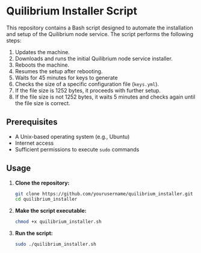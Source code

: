 # Quilibrium Installer Script

This repository contains a Bash script designed to automate the installation and setup of the Quilibrium node service. The script performs the following steps:

1. Updates the machine.
2. Downloads and runs the initial Quilibrium node service installer.
3. Reboots the machine.
4. Resumes the setup after rebooting.
5. Waits for 45 minutes for keys to generate
6. Checks the size of a specific configuration file (`keys.yml`).
7. If the file size is 1252 bytes, it proceeds with further setup.
8. If the file size is not 1252 bytes, it waits 5 minutes and checks again until the file size is correct.

## Prerequisites

- A Unix-based operating system (e.g., Ubuntu)
- Internet access
- Sufficient permissions to execute `sudo` commands

## Usage

1. **Clone the repository:**
    ```sh
    git clone https://github.com/yourusername/quilibrium_installer.git
    cd quilibrium_installer
    ```

2. **Make the script executable:**
    ```sh
    chmod +x quilibrium_installer.sh
    ```

3. **Run the script:**
    ```sh
    sudo ./quilibrium_installer.sh
    ```
